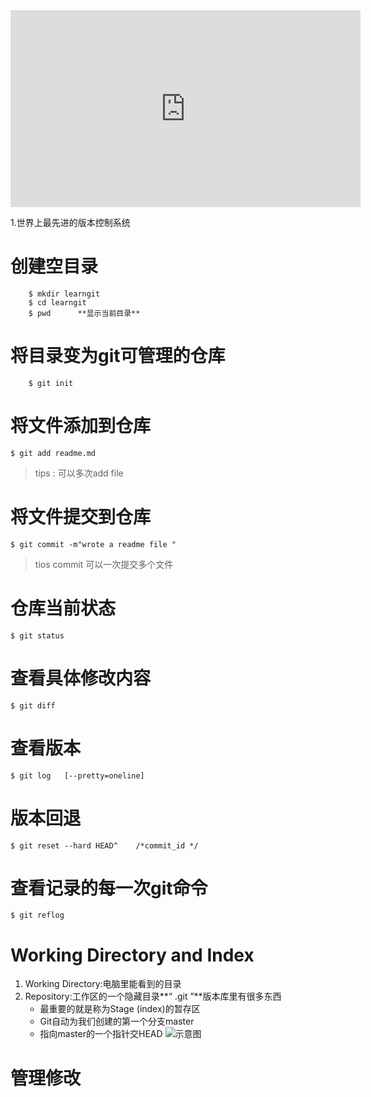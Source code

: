 <iframe width="560" height="315" src="https://www.youtube.com/embed/Ilg3gGewQ5U" frameborder="0" allowfullscreen></iframe>

1.世界上最先进的版本控制系统
# 创建空目录

```
	$ mkdir learngit
	$ cd learngit	
	$ pwd      **显示当前目录**
```
# 将目录变为git可管理的仓库
```
	$ git init 
```
# 将文件添加到仓库 
    $ git add readme.md
> tips : 可以多次add file
# 将文件提交到仓库
    $ git commit -m"wrote a readme file "
> tios commit 可以一次提交多个文件
# 仓库当前状态
	$ git status
# 查看具体修改内容
    $ git diff
# 查看版本
	$ git log   [--pretty=oneline]
# 版本回退
	$ git reset --hard HEAD^    /*commit_id */
# 查看记录的每一次git命令
    $ git reflog
 # Working Directory and Index
1. Working Directory:电脑里能看到的目录
2. Repository:工作区的一个隐藏目录**“ .git ”**版本库里有很多东西
	+ 最重要的就是称为Stage (index)的暂存区
	+ Git自动为我们创建的第一个分支master
	+ 指向master的一个指针交HEAD
![示意图](https://img-blog.csdnimg.cn/20190125225645216.jpg?x-oss-process=image/watermark,type_ZmFuZ3poZW5naGVpdGk,shadow_10,text_aHR0cHM6Ly9ibG9nLmNzZG4ubmV0L20wXzQzNDE0MTE0,size_16,color_FFFFFF,t_70)
# 管理修改
